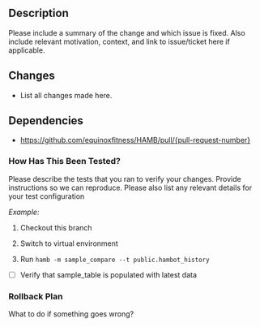 ## Description

Please include a summary of the change and which issue is fixed. Also include relevant motivation, context, and link to issue/ticket here if applicable.

## Changes

-  List all changes made here.

## Dependencies

-  https://github.com/equinoxfitness/HAMB/pull/{pull-request-number}

### How Has This Been Tested?

Please describe the tests that you ran to verify your changes. Provide instructions so we can reproduce. Please also list any relevant details for your test configuration

_Example:_
1.  Checkout this branch

2.  Switch to virtual environment

3.  Run `hamb -m sample_compare --t public.hambot_history`

-  [ ] Verify that sample_table is populated with latest data

### Rollback Plan

What to do if something goes wrong?
